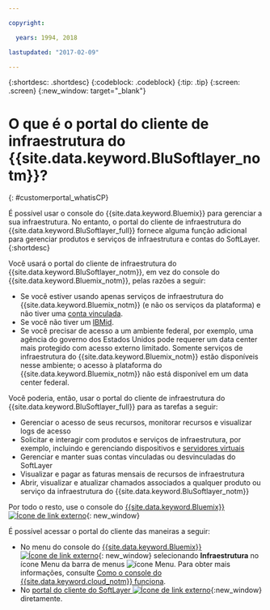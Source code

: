 ```yaml
---

copyright:

  years: 1994, 2018

lastupdated: "2017-02-09"

---
```


{:shortdesc: .shortdesc}
{:codeblock: .codeblock}
{:tip: .tip}
{:screen: .screen}
{:new_window: target="_blank"}


# O que é o portal do cliente de infraestrutura do {{site.data.keyword.BluSoftlayer_notm}}?
{: #customerportal_whatisCP}

É possível usar o console do {{site.data.keyword.Bluemix}} para gerenciar a sua infraestrutura.  No entanto, o portal do cliente de infraestrutura do {{site.data.keyword.BluSoftlayer_full}} fornece alguma função adicional para gerenciar produtos e serviços de infraestrutura e contas do SoftLayer.
{:shortdesc}

Você usará o portal do cliente de infraestrutura do {{site.data.keyword.BluSoftlayer_notm}}, em vez do console do {{site.data.keyword.Bluemix_notm}}, pelas razões a seguir:
  * Se você estiver usando apenas serviços de infraestrutura do {{site.data.keyword.Bluemix_notm}} (e não os serviços da plataforma) e não tiver uma [conta vinculada](/docs/account/softlayerlink.html#link_user_accounts).
  * Se você não tiver um [IBMid](/docs/account/softlayerlink.html#switchtoIBMid).
  * Se você precisar de acesso a um ambiente federal, por exemplo, uma agência do governo dos Estados Unidos pode requerer um data center mais protegido com acesso externo limitado. Somente serviços de infraestrutura do {{site.data.keyword.Bluemix_notm}} estão disponíveis nesse ambiente; o acesso à plataforma do {{site.data.keyword.Bluemix_notm}} não está disponível em um data center federal.

Você poderia, então, usar o portal do cliente de infraestrutura do {{site.data.keyword.BluSoftlayer_full}} para as tarefas a seguir:
  * Gerenciar o acesso de seus recursos, monitorar recursos e visualizar logs de acesso
  * Solicitar e interagir com produtos e serviços de infraestrutura, por exemplo, incluindo e gerenciando dispositivos e [servidores virtuais](/docs/vsi/vsi_index.html#getting-started-with-virtual-servers)
  * Gerenciar e manter suas contas vinculadas ou desvinculadas do SoftLayer
  * Visualizar e pagar as faturas mensais de recursos de infraestrutura
  * Abrir, visualizar e atualizar chamados associados a qualquer produto ou serviço da infraestrutura do {{site.data.keyword.BluSoftlayer_notm}}

Por todo o resto, use o console do [{{site.data.keyword.Bluemix}} ![Ícone de link externo](../icons/launch-glyph.svg)](https://console.bluemix.net){: new_window}

É possível acessar o portal do cliente das maneiras a seguir:
* No menu do console do [{{site.data.keyword.Bluemix}} ![Ícone de link externo](../icons/launch-glyph.svg)](https://console.bluemix.net){: new_window} selecionando **Infraestrutura** no ícone Menu da barra de menus ![ícone Menu](../icons/icon_hamburger.svg).  Para obter mais informações, consulte [Como o console do {{site.data.keyword.cloud_notm}} funciona](/docs/overview/ui.html#ui).
* No [portal do cliente do SoftLayer ![Ícone de link externo](../icons/launch-glyph.svg)](https://control.softlayer.com/){:new_window} diretamente.
